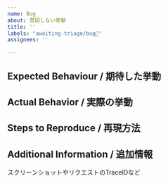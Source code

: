 ```yaml
---
name: Bug
about: 意図しない挙動
title: ''
labels: "awaiting-triage/bug🐞"
assignees: ''

---
```


## Expected Behaviour / 期待した挙動

## Actual Behavior / 実際の挙動

## Steps to Reproduce / 再現方法

## Additional Information / 追加情報
スクリーンショットやリクエストのTraceIDなど

